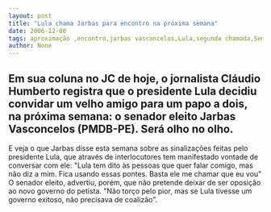 ```yaml
---
layout: post
title: "Lula chama Jarbas para encontro na próxima semana"
date: 2006-12-08
tags: aproximação ,encontro,jarbas vasconcelos,Lula,segunda chamada,Semana Santa
author: None
---
```


Em sua coluna no JC de hoje, o jornalista Cláudio Humberto registra que o presidente Lula decidiu convidar um velho amigo para um papo a dois, na próxima semana: o senador eleito Jarbas Vasconcelos (PMDB-PE). Será olho no olho.
---------
E veja o que Jarbas disse esta semana sobre as sinalizações feitas pelo presidente Lula, que através de interlocutores tem manifestado vontade de conversar com ele:
\"Lula tem dito às pessoas que quer falar comigo, mas não diz a mim. Fica usando essas pontes. Basta ele me chamar que eu vou\"
O senador eleito, advertiu, porém, que não pretende deixar de ser oposição ao novo governo do petista. 
\"Não torço pelo pior, mas se Lula tivesse um governo exitoso, não precisava de coalizão\". 